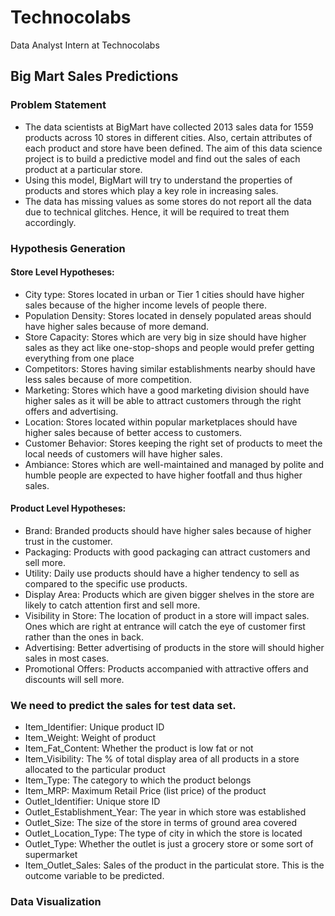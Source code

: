 # Technocolabs
Data Analyst Intern at Technocolabs

## Big Mart Sales Predictions 

### Problem Statement
* The data scientists at BigMart have collected 2013 sales data for 1559 products across 10 stores in different cities. Also, certain attributes of each product and store have been defined. The aim of this data science project is to build a predictive model and find out the sales of each product at a particular store.
* Using this model, BigMart will try to understand the properties of products and stores which play a key role in increasing sales.
* The data has missing values as some stores do not report all the data due to technical glitches. Hence, it will be required to treat them accordingly.


### Hypothesis Generation
#### Store Level Hypotheses:
* City type: Stores located in urban or Tier 1 cities should have higher sales because of the higher income levels of people there.
* Population Density: Stores located in densely populated areas should have higher sales because of more demand.
* Store Capacity: Stores which are very big in size should have higher sales as they act like one-stop-shops and people would prefer getting everything from one place
* Competitors: Stores having similar establishments nearby should have less sales because of more competition.
* Marketing: Stores which have a good marketing division should have higher sales as it will be able to attract customers through the right offers and advertising.
* Location: Stores located within popular marketplaces should have higher sales because of better access to customers.
* Customer Behavior: Stores keeping the right set of products to meet the local needs of customers will have higher sales.
* Ambiance: Stores which are well-maintained and managed by polite and humble people are expected to have higher footfall and thus higher sales.

#### Product Level Hypotheses:
* Brand: Branded products should have higher sales because of higher trust in the customer.
* Packaging: Products with good packaging can attract customers and sell more.
* Utility: Daily use products should have a higher tendency to sell as compared to the specific use products.
* Display Area: Products which are given bigger shelves in the store are likely to catch attention first and sell more.
* Visibility in Store: The location of product in a store will impact sales. Ones which are right at entrance will catch the eye of customer first rather than the ones in back.
* Advertising: Better advertising of products in the store will should higher sales in most cases.
* Promotional Offers: Products accompanied with attractive offers and discounts will sell more.

### We need to predict the sales for test data set.
* Item_Identifier: Unique product ID
* Item_Weight: Weight of product
* Item_Fat_Content: Whether the product is low fat or not
* Item_Visibility: The % of total display area of all products in a store allocated to the particular product
* Item_Type: The category to which the product belongs
* Item_MRP: Maximum Retail Price (list price) of the product
* Outlet_Identifier: Unique store ID
* Outlet_Establishment_Year: The year in which store was established
* Outlet_Size: The size of the store in terms of ground area covered
* Outlet_Location_Type: The type of city in which the store is located
* Outlet_Type: Whether the outlet is just a grocery store or some sort of supermarket
* Item_Outlet_Sales: Sales of the product in the particulat store. This is the outcome variable to be predicted.


### Data Visualization


